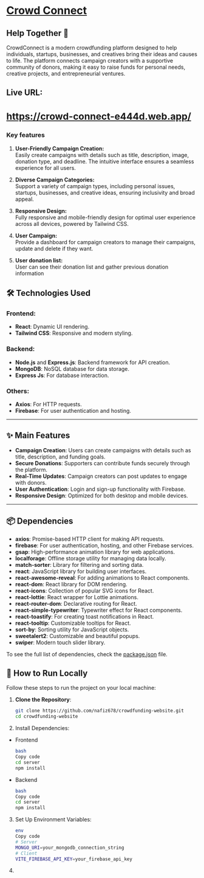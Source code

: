 <a href="https://crowd-connect-e444d.web.app/"><h1>Crowd Connect</h1></a>

## Help Together 🤝
<p>CrowdConnect is a modern crowdfunding platform designed to help individuals, startups, businesses, and creatives bring their ideas and causes to life. The platform connects campaign creators with a supportive community of donors, making it easy to raise funds for personal needs, creative projects, and entrepreneurial ventures.</p>

<h2>Live URL:<a href="https://crowd-connect-e444d.web.app/"><h3>https://crowd-connect-e444d.web.app/</h3></a></h2>

<h3>Key features </h3>
<ol>
    <li><p><strong>User-Friendly Campaign Creation:</strong> <br/>
    Easily create campaigns with details such as title, description, image, donation type, and deadline. The intuitive interface ensures a seamless experience for all users.
    </p></li>
    <li><p><strong>Diverse Campaign Categories:</strong> <br/>
    Support a variety of campaign types, including personal issues, startups, businesses, and creative ideas, ensuring inclusivity and broad appeal.
    </p></li>
    <li><p><strong>Responsive Design:</strong> <br/>
    Fully responsive and mobile-friendly design for optimal user experience across all devices, powered by Tailwind CSS.
    </p></li>
    <li><p><strong>User Campaign:</strong> <br/>
    Provide a dashboard for campaign creators to manage their campaigns, update and delete if they want.
    </p></li>
    <li><p><strong>User donation list:</strong> <br/>
    User can see their donation list and gather previous donation information
    </p></li>
    
</ol>

## 🛠️ Technologies Used  

### Frontend:  
- **React**: Dynamic UI rendering.  
- **Tailwind CSS**: Responsive and modern styling.  

### Backend:  
- **Node.js** and **Express.js**: Backend framework for API creation.  
- **MongoDB**: NoSQL database for data storage.  
- **Express Js**: For database interaction.  

### Others:  
- **Axios**: For HTTP requests. 
- **Firebase**: For user authentication and hosting.  

---

## ✨ Main Features  
- **Campaign Creation**: Users can create campaigns with details such as title, description, and funding goals.  
- **Secure Donations**: Supporters can contribute funds securely through the platform.  
- **Real-Time Updates**: Campaign creators can post updates to engage with donors.  
- **User Authentication**: Login and sign-up functionality with Firebase.  
- **Responsive Design**: Optimized for both desktop and mobile devices.  

---


## 📦 Dependencies
- **axios**: Promise-based HTTP client for making API requests.  
- **firebase**: For user authentication, hosting, and other Firebase services.  
- **gsap**: High-performance animation library for web applications.  
- **localforage**: Offline storage utility for managing data locally.  
- **match-sorter**: Library for filtering and sorting data.  
- **react**: JavaScript library for building user interfaces.  
- **react-awesome-reveal**: For adding animations to React components.  
- **react-dom**: React library for DOM rendering.  
- **react-icons**: Collection of popular SVG icons for React.  
- **react-lottie**: React wrapper for Lottie animations.  
- **react-router-dom**: Declarative routing for React.  
- **react-simple-typewriter**: Typewriter effect for React components.  
- **react-toastify**: For creating toast notifications in React.  
- **react-tooltip**: Customizable tooltips for React.  
- **sort-by**: Sorting utility for JavaScript objects.  
- **sweetalert2**: Customizable and beautiful popups.  
- **swiper**: Modern touch slider library.

To see the full list of dependencies, check the [package.json](./package.json) file. 


## 🚀 How to Run Locally  

Follow these steps to run the project on your local machine:  

1. **Clone the Repository**:  
   ```bash  
   git clone https://github.com/nafiz678/crowdfunding-website.git  
   cd crowdfunding-website


2. Install Dependencies:
- Frontend
    ```bash
    bash
    Copy code
    cd server
    npm install

- Backend
    ```bash
    bash
    Copy code
    cd server
    npm install


3. Set Up Environment Variables:
    ```bash
    env
    Copy code
    # Server  
    MONGO_URI=your_mongodb_connection_string
    # Client  
    VITE_FIREBASE_API_KEY=your_firebase_api_key

4. 